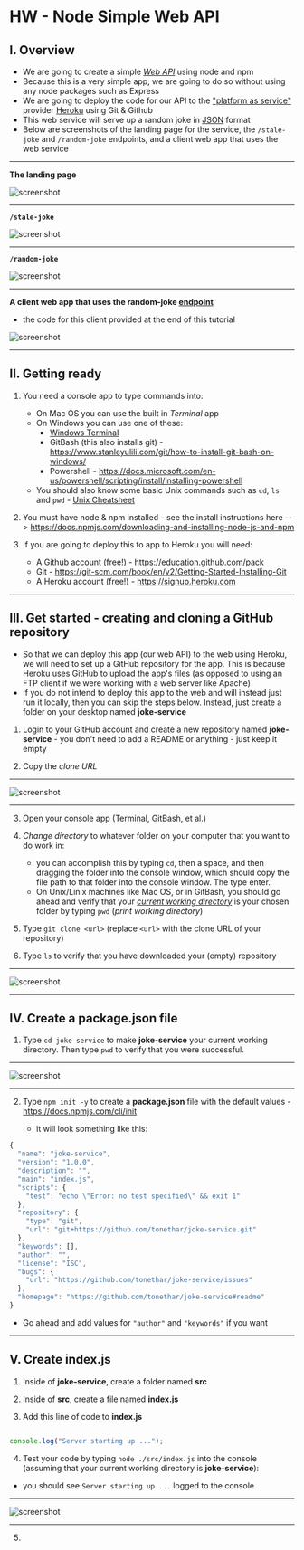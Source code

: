 # HW - Node Simple Web API


## I. Overview

- We are going to create a simple [*Web API*](https://en.wikipedia.org/wiki/Web_API) using node and npm
- Because this is a very simple app, we are going to do so without using any node packages such as Express
- We are going to deploy the code for our API to the ["platform as service"](https://www.heroku.com/platform) provider [Heroku](https://www.heroku.com/#) using Git & Github
- This web service will serve up a random joke in [JSON](https://www.json.org/json-en.html) format
- Below are screenshots of the landing page for the service, the `/stale-joke` and `/random-joke` endpoints, and a client web app that uses the web service

<hr>

**The landing page**

![screenshot](_images/_simple-node-web-api/ss-1.png)

<hr>

**`/stale-joke`**

![screenshot](_images/_simple-node-web-api/ss-2.png)

<hr>

**`/random-joke`**

![screenshot](_images/_simple-node-web-api/ss-3.png)

<hr>

**A client web app that uses the random-joke [endpoint](https://stackoverflow.com/questions/2122604/what-is-an-endpoint)**

- the code for this client provided at the end of this tutorial

![screenshot](_images/_simple-node-web-api/ss-4.png)

<hr>

## II. Getting ready

1) You need a console app to type commands into:
    - On Mac OS you can use the built in *Terminal* app
    - On Windows you can use one of these:
      - [Windows Terminal](https://www.microsoft.com/en-us/p/windows-terminal/9n0dx20hk701)
      - GitBash (this also installs git) - https://www.stanleyulili.com/git/how-to-install-git-bash-on-windows/
      - Powershell - https://docs.microsoft.com/en-us/powershell/scripting/install/installing-powershell
    - You should also know some basic Unix commands such as `cd`, `ls` and `pwd` - [Unix Cheatsheet](http://www.rain.org/~mkummel/unix.html)
    
2) You must have node & npm installed - see the install instructions here --> https://docs.npmjs.com/downloading-and-installing-node-js-and-npm

3) If you are going to deploy this to app to Heroku you will need:
    - A Github account (free!) - https://education.github.com/pack
    - Git - https://git-scm.com/book/en/v2/Getting-Started-Installing-Git
    - A Heroku account (free!) - https://signup.heroku.com

<hr>

## III. Get started - creating and cloning a GitHub repository

- So that we can deploy this app (our web API) to the web using Heroku, we will need to set up a GitHub repository for the app. This is because Heroku uses GitHub to upload the app's files (as opposed to using an FTP client if we were working with a web server like Apache)
- If you do not intend to deploy this app to the web and will instead just run it locally, then you can skip the steps below. Instead, just create a folder on your desktop named **joke-service**

1) Login to your GitHub account and create a new repository named **joke-service** - you don't need to add a README or anything - just keep it empty

2) Copy the *clone URL*

<hr>

![screenshot](_images/_simple-node-web-api/ss-5.png)

<hr>

3) Open your console app (Terminal, GitBash, et al.)

4) *Change directory* to whatever folder on your computer that you want to do work in:
    - you can accomplish this by typing `cd`, then a space, and then dragging the folder into the console window, which should copy the file path to that folder into the console window. The type enter.
    - On Unix/Linix machines like Mac OS, or in GitBash, you should go ahead and verify that your [*current working directory*](https://en.wikipedia.org/wiki/Working_directory) is your chosen folder by typing `pwd` (*print working directory*)
    
5) Type `git clone <url>` (replace `<url>` with the clone URL of your repository)

6) Type `ls` to verify that you have downloaded your (empty) repository

<hr>

![screenshot](_images/_simple-node-web-api/ss-6.png)

<hr>

## IV. Create a package.json file
  
1) Type `cd joke-service` to make **joke-service** your current working directory. Then type `pwd` to verify that you were successful.

<hr>

![screenshot](_images/_simple-node-web-api/ss-7.png)

<hr>

2) Type `npm init -y` to create a **package.json** file with the default values - https://docs.npmjs.com/cli/init

    - it will look something like this:
    
```js
{
  "name": "joke-service",
  "version": "1.0.0",
  "description": "",
  "main": "index.js",
  "scripts": {
    "test": "echo \"Error: no test specified\" && exit 1"
  },
  "repository": {
    "type": "git",
    "url": "git+https://github.com/tonethar/joke-service.git"
  },
  "keywords": [],
  "author": "",
  "license": "ISC",
  "bugs": {
    "url": "https://github.com/tonethar/joke-service/issues"
  },
  "homepage": "https://github.com/tonethar/joke-service#readme"
}
```

- Go ahead and add values for `"author"` and `"keywords"` if you want

<hr>

## V. Create index.js

1) Inside of **joke-service**, create a folder named **src**

2) Inside of **src**, create a file named **index.js**

3) Add this line of code to **index.js**

```js

console.log("Server starting up ...");

```

4) Test your code by typing `node ./src/index.js` into the console (assuming that your current working directory is **joke-service**):
  - you should see `Server starting up ...` logged to the console


<hr>

![screenshot](_images/_simple-node-web-api/ss-8.png)

<hr>

5)
